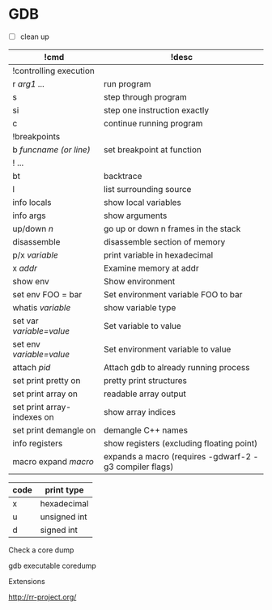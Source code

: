 # GDB

* ☐ clean up

| !cmd                       | !desc                                                   |
|----------------------------|---------------------------------------------------------|
| !controlling execution     |                                                         |
| r *arg1 ...*               | run program                                             |
| s                          | step through program                                    |
| si                         | step one instruction exactly                            |
| c                          | continue running program                                |
| !breakpoints               |                                                         |
| b *funcname (or line)*     | set breakpoint at function                              |
| ! ...                      |                                                         |
| bt                         | backtrace                                               |
| l                          | list surrounding source                                 |
| info locals                | show local variables                                    |
| info args                  | show arguments                                          |
| up/down *n*                | go up or down n frames in the stack                     |
| disassemble                | disassemble section of memory                           |
| p/x *variable*             | print variable in hexadecimal                           |
| x *addr*                   | Examine memory at addr                                  |
| show env                   | Show environment                                        |
| set env FOO = bar          | Set environment variable FOO to bar                     |
| whatis *variable*          | show variable type                                      |
| set var *variable=value*   | Set variable to value                                   |
| set env *variable=value*   | Set environment variable to value                       |
| attach *pid*               | Attach gdb to already running process                   |
| set print pretty on        | pretty print structures                                 |
| set print array on         | readable array output                                   |
| set print array-indexes on | show array indices                                      |
| set print demangle on      | demangle C++ names                                      |
| info registers             | show registers (excluding floating point)               |
| macro expand *macro*       | expands a macro (requires -gdwarf-2 -g3 compiler flags) |

| code | print type   |
|------|--------------|
| x    | hexadecimal  |
| u    | unsigned int |
| d    | signed int   |

Check a core dump



 gdb executable coredump

Extensions

<http://rr-project.org/>

